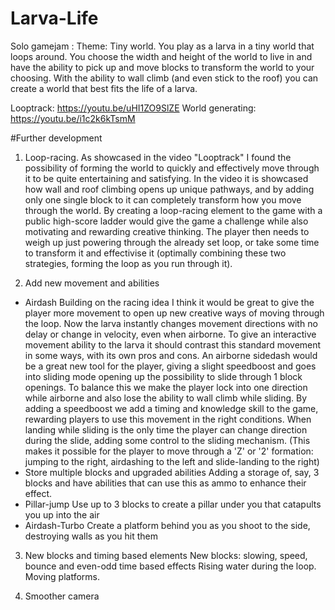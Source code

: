 # Larva-Life
Solo gamejam : Theme: Tiny world. 
You play as a larva in a tiny world that loops around. You choose the width and height of the world to live in and have the ability to pick up and move blocks to transform the world to your choosing. With the ability to wall climb (and even stick to the roof) you can create a world that best fits the life of a larva. 

Looptrack: https://youtu.be/uHI1ZO9SlZE 
World generating: https://youtu.be/i1c2k6kTsmM 

#Further development
1. Loop-racing.
As showcased in the video "Looptrack" I found the possibility of forming the world to quickly and effectively move through it to be quite entertaining and satisfying. In the video it is showcased how wall and roof climbing opens up unique pathways, and by adding only one single block to it can completely transform how you move through the world. By creating a loop-racing element to the game with a public high-score ladder would give the game a challenge while also motivating and rewarding creative thinking. The player then needs to weigh up just powering through the already set loop, or take some time to transform it and effectivise it (optimally combining these two strategies, forming the loop as you run through it). 

2. Add new movement and abilities
- Airdash
Building on the racing idea I think it would be great to give the player more movement to open up new creative ways of moving through the loop.
Now the larva instantly changes movement directions with no delay or change in velocity, even when airborne. To give an interactive movement ability to the larva it should contrast this standard movement in some ways, with its own pros and cons. An airborne sidedash would be a great new tool for the player, giving a slight speedboost and goes into sliding mode opening up the possibility to slide through 1 block openings. To balance this we make the player lock into one direction while airborne and also lose the ability to wall climb while sliding. By adding a speedboost we add a timing and knowledge skill to the game, rewarding players to use this movement in the right conditions. When landing while sliding is the only time the player can change direction during the slide, adding some control to the sliding mechanism. (This makes it possible for the player to move through a 'Z' or '2' formation: jumping to the right, airdashing to the left and slide-landing to the right)
- Store multiple blocks and upgraded abilities
Adding a storage of, say, 3 blocks and have abilities that can use this as ammo to enhance their effect. 
- Pillar-jump
Use up to 3 blocks to create a pillar under you that catapults you up into the air
- Airdash-Turbo
Create a platform behind you as you shoot to the side, destroying walls as you hit them


3. New blocks and timing based elements
New blocks: slowing, speed, bounce and even-odd time based effects
Rising water during the loop.
Moving platforms.

4. Smoother camera
